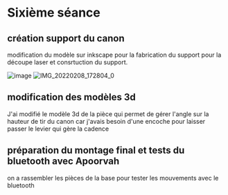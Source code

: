 # Sixième séance

## création support du canon

modification du modèle sur inkscape pour la fabrication du support pour la découpe laser et consrtuction du support.

![image](https://user-images.githubusercontent.com/94244345/153029372-8b4583ae-d67a-406c-89f9-8c891c3fb1c8.png)
![IMG_20220208_172804_0](https://user-images.githubusercontent.com/94244345/153035998-bba0ecec-6f1b-4195-bfab-4a0ab63e166c.jpg)

## modification des modèles 3d
J'ai modifié le modèle 3d de la pièce qui permet de gérer l'angle sur la hauteur de tir du canon car j'avais besoin d'une encoche pour laisser passer le levier qui gère la cadence



## préparation du montage final et tests du bluetooth avec Apoorvah
on a rassembler les pièces de la base pour tester les mouvements avec le bluetooth

